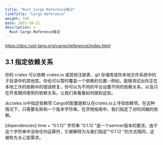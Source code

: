 ```yaml
---
title: "Rust Cargo Reference笔记"
linkTitle: "Cargo Reference"
weight: 326
date: 2021-10-21
description: >
  Rust Cargo Reference笔记
---
```


https://doc.rust-lang.org/cargo/reference/index.html

## 3.1 指定依赖关系

你的 crates 可以依赖 crates.io 或其他注册表、git 存储库或你本地文件系统中的子目录中的其他库。你也可以暂时覆盖一个依赖的位置--例如，能够测试出你正在本地工作的依赖中的错误修复。你可以为不同的平台设置不同的依赖关系，以及只在开发期间使用的依赖关系。让我们来看看如何做到这些。

从crates.io中指定依赖项
Cargo的配置是默认在crates.io上寻找依赖项。在这种情况下，只需要名称和一个版本字符串。在货物指南中，我们指定了对时间箱的依赖。

[dependencies]
time = "0.1.12"
字符串 "0.1.12 "是一个semver版本的要求。由于这个字符串中没有任何运算符，它被解释为与我们指定"^0.1.12 "的方式相同，这被称为关心型需求。

